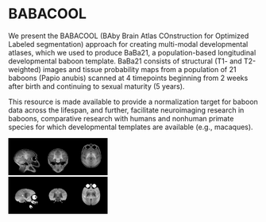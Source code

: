 # BABACOOL

We present the BABACOOL (BAby Brain Atlas COnstruction for Optimized Labeled segmentation) approach for creating multi-modal developmental atlases, which we used to produce BaBa21, a population-based longitudinal developmental baboon template. BaBa21 consists of structural (T1- and T2-weighted) images and tissue probability maps from a population of 21 baboons (Papio anubis) scanned at 4 timepoints beginning from 2 weeks after birth and continuing to sexual maturity (5 years). 

This resource is made available to provide a normalization target for baboon data across the lifespan, and further, facilitate neuroimaging research in baboons, comparative research with humans and nonhuman primate species for which developmental templates are available (e.g., macaques). 


<div class="row">
  <div class="col-md-8" markdown="1">
    <img src="https://github.com/arnaudletroter/BABACOOL/blob/main/animations/T1w_snap.gif" width="200" height="75" />
  </div>
  <div class="col-md-4" markdown="1">
  <img src="https://github.com/arnaudletroter/BABACOOL/blob/main/animations/T2w_snap.gif" width="200" height="75" />
  </div>
</div>
